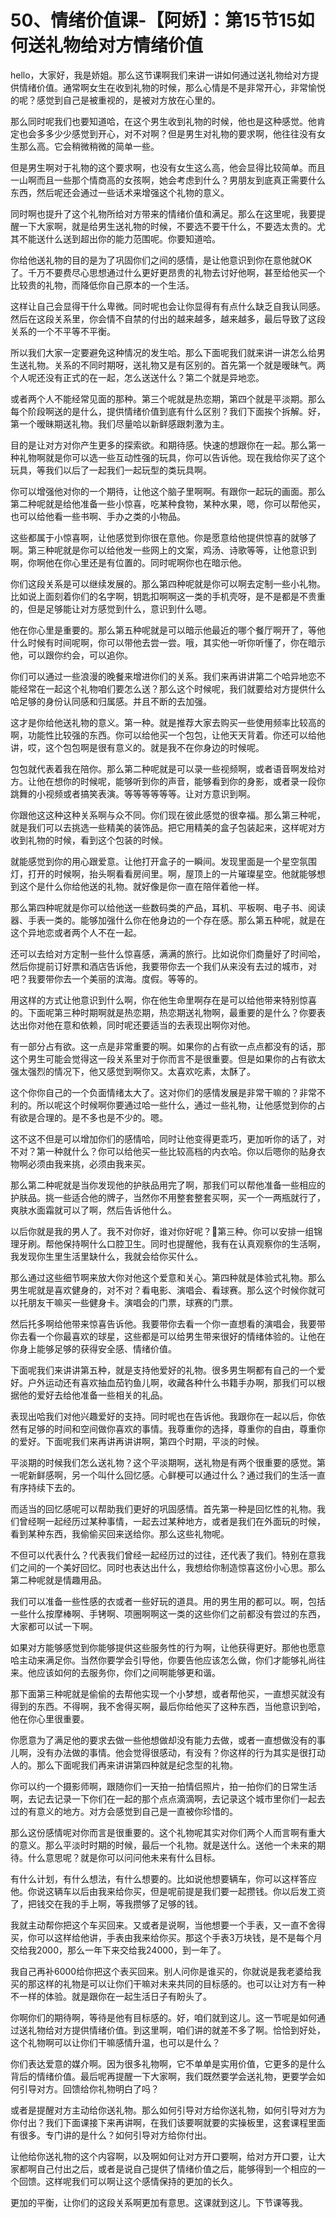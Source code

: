 # 50、情绪价值课-【阿娇】：第15节15如何送礼物给对方情绪价值

hello，大家好，我是娇姐。那么这节课啊我们来讲一讲如何通过送礼物给对方提供情绪价值。通常啊女生在收到礼物的时候，那么心情是不是非常开心，非常愉悦的呢？感觉到自己是被重视的，是被对方放在心里的。

那么同时呢我们也要知道哈，在这个男生收到礼物的时候，他也是这种感觉。他肯定也会多多少少感觉到开心，对不对啊？但是男生对礼物的要求啊，他往往没有女生那么高。它会稍微稍微的简单一些。

但是男生啊对于礼物的这个要求啊，也没有女生这么高，他会显得比较简单。而且一山啊而且一些那个情商高的女孩啊，她会考虑到什么？男朋友到底真正需要什么东西，然后呢还会通过一些话术来增强这个礼物的意义。

同时啊也提升了这个礼物所给对方带来的情绪价值和满足。那么在这里呢，我要提醒一下大家啊，就是给男生送礼物的时候，不要选不要干什么，不要选太贵的。尤其不能送什么送到超出你的能力范围呢。你要知道哈。

你给他送礼物的目的是为了巩固你们之间的感情，是让他意识到你在意他就OK了。千万不要费尽心思想通过什么更好更昂贵的礼物去讨好他啊，甚至给他买一个比较贵的礼物，而降低你自己原本的一个生活。

这样让自己会显得干什么卑微。同时呢也会让你显得有有点什么缺乏自我认同感。然后在这段关系里，你会情不自禁的付出的越来越多，越来越多，最后导致了这段关系的一个不平等不平衡。

所以我们大家一定要避免这种情况的发生哈。那么下面呢我们就来讲一讲怎么给男生送礼物。关系的不同时期呀，送礼物又是有区别的。首先第一个就是暧昧气。两个人呢还没有正式的在一起，怎么送送什么？第二个就是异地恋。

或者两个人不能经常见面的那种。第三个呢就是热恋期，第四个就是平淡期。那么每个阶段啊送的是什么，提供情绪价值到底有什么区别？我们下面挨个拆解。好，第一个暧昧期送礼物。我们尽量哈以新鲜感跟刺激为主。

目的是让对方对你产生更多的探索欲。和期待感。快速的想跟你在一起。那么第一种礼物啊就是你可以选一些互动性强的玩具，你可以告诉他。现在我给你买了这个玩具，等我们以后了一起我们一起玩型的类玩具啊。

你可以增强他对你的一个期待，让他这个脑子里啊啊。有跟你一起玩的画面。那么第二种呢就是给他准备一些小惊喜，吃某种食物，某种水果，嗯，你可以帮他买，也可以给他看一些书啊、手办之类的小物品。

这些都属于小惊喜啊，让他感觉到你很在意他。你是愿意给他提供惊喜的就够了啊。第三种呢就是你可以给他发一些网上的文案，鸡汤、诗歌等等，让他意识到啊，你啊他在你心里还是有位置的。同时呢啊你也在暗示他。

你们这段关系是可以继续发展的。那么第四种呢就是你可以啊去定制一些小礼物。比如说上面刻着你们的名字啊，钥匙扣啊啊这一类的手机壳呀，是不是都是不贵重的，但是足够能让对方感觉到什么，意识到什么嗯。

他在你心里是重要的。那么第五种呢就是可以暗示他最近的哪个餐厅啊开了，等他什么时候有时间呢啊，你可以带他去尝一尝。哦，其实他一听你听懂了，你在暗示他，可以跟你约会，可以追你。

你们可以通过一些浪漫的晚餐来增进你们的关系。我们来再讲讲第二个哈异地恋不能经常在一起这个礼物咱们要怎么送？那么这个时候呢，我们就要给对方提供什么哈足够的身份认同感和归属感。并且不断的去加强。

这才是你给他送礼物的意义。第一种。就是推荐大家去购买一些使用频率比较高的啊，功能性比较强的东西。你可以给他买一个包包，让他天天背着。你还可以给他讲，哎，这个包包啊是很有意义的。就是我不在你身边的时候呢。

包包就代表着我在陪你。那么第二种呢就是可以录一些视频啊，或者语音啊发给对方。让他在想你的时候呢，能够听到你的声音，能够看到你的身影，或者录一段你跳舞的小视频或者搞笑表演。等等等等等等。让对方意识到啊。

你跟他这这种这种关系啊与众不同。你们现在彼此感觉的很幸福。那么第三种呢，就是我们可以去挑选一些精美的装饰品。把它用精美的盒子包装起来，这样呢对方收到礼物的时候，看到这个包装的时候。

就能感觉到你的用心跟爱意。让他打开盒子的一瞬间。发现里面是一个星空氛围灯，打开的时候啊，抬头啊看看房间里。啊，屋顶上的一片璀璨星空。他就能够想到这个是什么你给他送的礼物。就好像是你一直在陪伴着他一样。

那么第四种呢就是你可以给他送一些数码类的产品，耳机、平板啊、电子书、阅读器、手表一类的。能够加强什么你在他身边的一个存在感。那么第五种呢，就是在这个异地恋或者两个人不在一起。

还可以去给对方定制一些什么惊喜感，满满的旅行。比如说你们商量好了时间哈，然后你提前订好票和酒店告诉他，我要带你去一个我们从来没有去过的城市，对吧？我要带你去一个美丽的滨海。度假。等等的。

用这样的方式让他意识到什么啊，你在他生命里啊存在是可以给他带来特别惊喜的。下面呢第三种时期啊就是热恋期，热恋期送礼物啊，最重要的是什么？你要表达出你对他在意和依赖，同时呢还要适当的去表现出啊你对他。

有一部分占有欲。这一点是非常重要的啊。如果你的占有欲一点点都没有的话，那这个男生可能会觉得这一段关系里对于你而言不是很重要。但是如果你的占有欲太强太强烈的情况下，他又感觉到啊你又。太喜欢吃素，太酥了。

这个你你自己的一个负面情绪太大了。这对你们的感情发展是非常干嘛的？非常不利的。所以呢这个时候啊你要通过哈一些什么，通过一些礼物，让他感觉到你的占有欲是合理的。是不多也是不少的。嗯。

这不这不但是可以增加你们的感情哈，同时让他变得更乖巧，更加听你的话了，对不对？第一种就什么？你可以给他买一些比较高档的内衣哈。你以后嗯你的贴身衣物啊必须由我来挑，必须由我来买。

那么第二种呢就是当你发现他的护肤品用完了啊，那我们可以帮他准备一些相应的护肤品。挑一些适合他的牌子，当然你不用整套整套买啊，买一个一两瓶就行了，爽肤水面霜就可以了啊，然后告诉他什么。

以后你就是我的男人了。我不对你好，谁对你好呢？🤧第三种。你可以安排一组锦理牙刷。帮他保持啊什么口腔卫生。同时也提醒他，我有在认真观察你的生活啊，我发现你生里生活里缺什么，我就会给你买什么。

那么通过这些细节啊来放大你对他这个爱意和关心。第四种就是体验式礼物。那么男生呢就是喜欢健身的，对不对？看电影、演唱会、看球赛。那么这个时候你就可以托朋友干嘛买一些健身卡。演唱会的门票，球赛的门票。

然后托多啊给他带来惊喜告诉他。我要带你去看一个你一直想看的演唱会，我要带你去看一个你最喜欢的球星，这些都是可以给男生带来很好的情绪体验的。让他在你身上能够足够的获得安全感、情绪价值。

下面呢我们来讲讲第五种，就是支持他爱好的礼物。很多男生啊都有自己的一个爱好。户外运动还有喜欢抽血茄钓鱼儿啊，收藏各种什么书籍手办啊，那我们可以根据他的爱好去给他准备一些相关的礼品。

表现出哈我们对他兴趣爱好的支持。同时呢也在告诉他。我跟你在一起以后，你依然有足够的时间和空间做你喜欢的事情。我尊重你的选择，尊重你的自由，尊重你的爱好。下面呢我们来再讲再讲讲啊，第四个时期，平淡的时候。

平淡期的时候我们怎么送礼物？这个平淡期啊，送礼物是有两个很重要的感觉。第一呢新鲜感啊，另一个叫什么回忆感。心鲜梗可以通过什么？通过我们的生活一直有序持续下去的。

而适当的回忆感呢可以帮助我们更好的巩固感情。首先第一种是回忆性的礼物。我们曾经啊一起经历过某种事情，一起去过某种地方，或者是我们在外面玩的时候，看到某种东西，我偷偷买回来送给你。那么这些礼物呢。

不但可以代表什么？代表我们曾经一起经历过的过往，还代表了我们。特别在意我们之间的一个美好回忆。同时也表达出什么，我想给你制造惊喜这份小心思。那么第二种呢就是情趣用品。

我们可以准备一些性感的衣或者一些好玩的道具。用的男生用的都可以。啊，包括一些什么按摩棒啊、手铐啊、项圈啊啊这一类的这些你们之前都没有尝过的东西，大家都可以试一下啊。

如果对方能够感觉到你能够提供这些服务性的行为啊，让他获得更好。那他也愿意哈主动来满足你。当然你要学会引导他，你要告他应该怎么做，你们才能够礼尚往来。他应该如何的去服务你，你们之间啊能够更和谐。

那下面第三种呢就是偷偷的去帮他实现一个小梦想，或者帮他买，一直想买就没有得到的东西。不得啊，我不舍得买啊，最后你给他买了这种东西，当他意识到哈，他在你心里很重要。

你愿意为了满足他的要求去做一些他想做却没有能力去做，或者一直想做没有的事儿啊，没有办法做的事情。他会觉得很感动，有没有？你这样的行为其实是很打动人的。那么下面呢我们再来讲讲第四种就是纪念型的礼物。

你可以约一个摄影师啊，跟随你们一天拍一拍情侣照片，拍一拍你们的日常生活啊，去记去记录一下你们在一起的那个点点滴滴啊，去记录这个城市里你们一起去过的有意义的地方。对方会感觉到自己是一直被你珍惜的。

那么这份感情呢对你而言是很重要的。这个礼物呢其实对你们两个人而言啊有重大的意义。那么平淡时时期的时候，最后一个礼物。就是送什么。送他一个未来的期待。什么意思呢？就是你可以问问他未来有什么目标。

有什么计划，有什么想法，有什么想要的。比如说他想要辆车，你可以这样答应他。你说这辆车以后由我来给你买，但是呢前提是我们要一起攒钱。你以后发工资了，把钱交在我的手上啊，等我攒够了足够的钱。

我就主动帮你把这个车买回来。又或者是说啊，当他想要一个手表，又一直不舍得买，你可以这样给他讲，手表由我来给你买。那这个手表3万块钱，是不是每个月交给我2000，那么一年下来交给我24000，到一年了。

我自己再补6000给你把这个表买回来。别人问你是谁买的，你就说是我老婆给我买的那这样的礼物是可以让你们干嘛对未来共同的目标感的。也可以让对方有一种不一样的体验。就是跟你在一起生活日子有盼头了。

你啊你们的期待啊，等待是他有目标感的。好，咱们就到这儿。这一节呢是如何通过送礼物给对方提供情绪价值。到这里啊，咱们讲的就差不多了啊。恰恰到好处，这个礼物啊可以让你们干嘛感情升温，也可以是什么？

你们表达爱意的媒介啊。因为很多礼物啊，它不单单是实用价值，它更多的是什么背后的情绪价值。最后呢再提醒一下大家啊，我们既然要学会送礼物，更要学会如何引导对方。回馈给你礼物明白了吗？

或者是提醒对方主动给你送礼物。那么如何引导对方给你送礼物，如何引导对方为你付出？我们下面课接下来再讲啊，在我们该要啊就要的实操板里，这套课程里面有很多。专门讲的是什么？如何引导对方给你付出。

让他给你送礼物的这个内容啊，以及啊如何让对方开口要啊，给对方开口要，让大家都啊自己付出之后，或者是说自己提供了情绪价值之后，能够得到一个相应的一个回馈。这样呢我们可以啊让这个感情保持的更加的长久。

更加的平衡，让你们的这段关系啊更加有意思。这课就到这儿。下节课等我。
